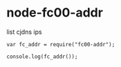 # node-fc00-addr

list cjdns ips

```
var fc_addr = require("fc00-addr");

console.log(fc_addr());
```

